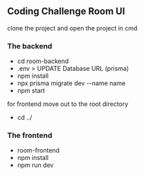 ## Coding Challenge Room UI

clone the project and open the project in cmd
### The backend

- cd room-backend
- .env > UPDATE Database URL (prisma)
- npm install
- npx prisma migrate dev --name name
- npm start

for frontend move out to the root directory
- cd ../

### The frontend

- room-frontend
- npm install
- npm run dev
